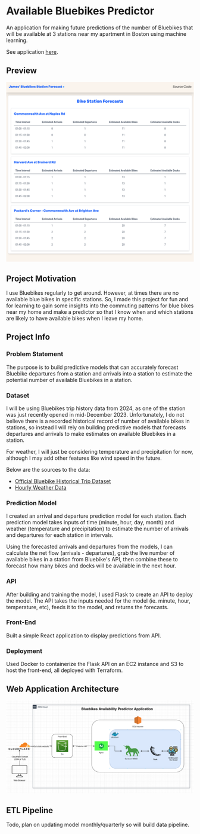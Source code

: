 # Available Bluebikes Predictor

An application for making future predictions of the number of Bluebikes that will be available at 3 stations near my apartment in Boston using machine learning.

See application [here](https://bluebikespredictor.jyylab.com).

## Preview

![Preview](./assets/web-demo.png)

## Project Motivation

I use Bluebikes regularly to get around. However, at times there are no available blue bikes in specific stations. So, I made this project for fun and for learning to gain some insights into the commuting patterns for blue bikes near my home and make a predictor so that I know when and which stations are likely to have available bikes when I leave my home.

## Project Info

### Problem Statement

The purpose is to build predictive models that can accurately forecast Bluebike departures from a station and arrivals into a station to estimate the potential number of available Bluebikes in a station.

### Dataset

I will be using Bluebikes trip history data from 2024, as one of the station was just recently opened in mid-December 2023. Unfortunately, I do not believe there is a recorded historical record of number of available bikes in stations, so instead I will rely on building predictive models that forecasts departures and arrivals to make estimates on available Bluebikes in a station.

For weather, I will just be considering temperature and precipitation for now, although I may add other features like wind speed in the future.

Below are the sources to the data:

- [Official Bluebike Historical Trip Dataset](https://bluebikes.com/system-data)
- [Hourly Weather Data](https://open-meteo.com/en/docs/historical-weather-api#latitude=52.52&longitude=13.41&hourly=temperature_2m,precipitation&daily=&models=)

### Prediction Model

I created an arrival and departure prediction model for each station. Each prediction model takes inputs of time (minute, hour, day, month) and weather (temperature and precipitation) to estimate the number of arrivals and departures for each station in intervals.

Using the forecasted arrivals and departures from the models, I can calculate the net flow (arrivals - departures), grab the live number of available bikes in a station from Bluebike's API, then combine these to forecast how many bikes and docks will be available in the next hour.

### API

After building and training the model, I used Flask to create an API to deploy the model. The API takes the inputs needed for the model (ie. minute, hour, temperature, etc), feeds it to the model, and returns the forecasts.

### Front-End

Built a simple React application to display predictions from API.

### Deployment

Used Docker to containerize the Flask API on an EC2 instance and S3 to host the front-end, all deployed with Terraform.

## Web Application Architecture

![Diagram](./assets/BasicApplicationDiagram.png)

## ETL Pipeline

Todo, plan on updating model monthly/quarterly so will build data pipeline.
